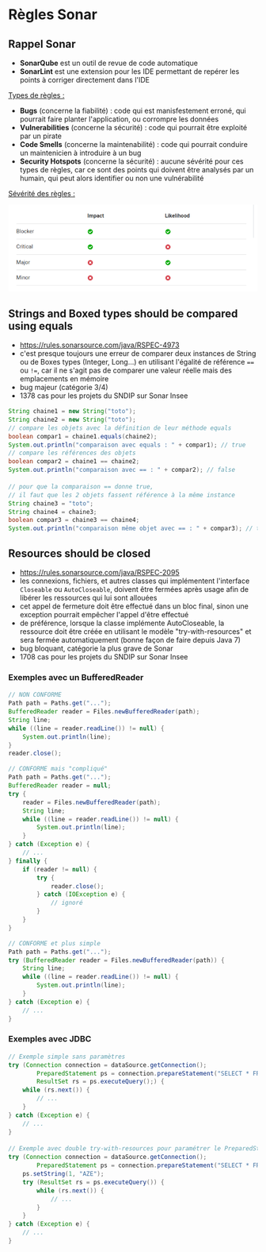 # Règles Sonar

## Rappel Sonar

- **SonarQube** est un outil de revue de code automatique
- **SonarLint** est une extension pour les IDE permettant de repérer les points à corriger directement dans l'IDE

<ins>Types de règles :</ins>
- **Bugs** (concerne la fiabilité) : code qui est manisfestement erroné, qui pourrait faire planter l'application, ou corrompre les données
- **Vulnerabilities** (concerne la sécurité) : code qui pourrait être exploité par un pirate
- **Code Smells** (concerne la maintenabilité) : code qui pourrait conduire un maintenicien à introduire à un bug
- **Security Hotspots** (concerne la sécurité) : aucune sévérité pour ces types de règles, car ce sont des points qui doivent être analysés par un humain, qui peut alors identifier ou non une vulnérabilité

<ins>Sévérité des règles :</ins>

![Sévérité des règles](sonar_severity.png)


## Strings and Boxed types should be compared using equals

- https://rules.sonarsource.com/java/RSPEC-4973
- c'est presque toujours une erreur de comparer deux instances de String ou de Boxes types (Integer, Long...) en utilisant l'égalité de référence `==` ou `!=`, car il ne s'agit pas de comparer une valeur réelle mais des emplacements en mémoire
- bug majeur (catégorie 3/4)
- 1378 cas pour les projets du SNDIP sur Sonar Insee

```java		
String chaine1 = new String("toto");
String chaine2 = new String("toto");
// compare les objets avec la définition de leur méthode equals
boolean compar1 = chaine1.equals(chaine2);
System.out.println("comparaison avec equals : " + compar1); // true
// compare les références des objets
boolean compar2 = chaine1 == chaine2;
System.out.println("comparaison avec == : " + compar2); // false

// pour que la comparaison == donne true,
// il faut que les 2 objets fassent référence à la même instance
String chaine3 = "toto";
String chaine4 = chaine3;
boolean compar3 = chaine3 == chaine4;
System.out.println("comparaison même objet avec == : " + compar3); // true
```


## Resources should be closed

- https://rules.sonarsource.com/java/RSPEC-2095
- les connexions, fichiers, et autres classes qui implémentent l'interface `Closeable` ou `AutoCloseable`, doivent être fermées après usage afin de libérer les ressources qui lui sont allouées
- cet appel de fermeture doit être effectué dans un bloc final, sinon une exception pourrait empêcher l'appel d'être effectué
- de préférence, lorsque la classe implémente AutoCloseable, la ressource doit être créée en utilisant le modèle "try-with-resources" et sera fermée automatiquement (bonne façon de faire depuis Java 7)
- bug bloquant, catégorie la plus grave de Sonar
- 1708 cas pour les projets du SNDIP sur Sonar Insee


### Exemples avec un BufferedReader

```java
// NON CONFORME
Path path = Paths.get("...");
BufferedReader reader = Files.newBufferedReader(path);
String line;
while ((line = reader.readLine()) != null) {
	System.out.println(line);
}
reader.close();
```

```java
// CONFORME mais "compliqué"
Path path = Paths.get("...");
BufferedReader reader = null;
try {
	reader = Files.newBufferedReader(path);
	String line;
	while ((line = reader.readLine()) != null) {
		System.out.println(line);
	}
} catch (Exception e) {
	// ...
} finally {
	if (reader != null) {
		try {
			reader.close();
		} catch (IOException e) {
			// ignoré
		}
	}
}
```

```java
// CONFORME et plus simple
Path path = Paths.get("...");
try (BufferedReader reader = Files.newBufferedReader(path)) {
	String line;
	while ((line = reader.readLine()) != null) {
		System.out.println(line);
	}
} catch (Exception e) {
	// ...
}
```

### Exemples avec JDBC

```java
// Exemple simple sans paramètres
try (Connection connection = dataSource.getConnection();
		PreparedStatement ps = connection.prepareStatement("SELECT * FROM table");
		ResultSet rs = ps.executeQuery();) {
	while (rs.next()) {
		// ...
	}
} catch (Exception e) {
	// ...
}

// Exemple avec double try-with-resources pour paramétrer le PreparedStatement
try (Connection connection = dataSource.getConnection();
		PreparedStatement ps = connection.prepareStatement("SELECT * FROM table WHERE code = ?");) {
	ps.setString(1, "AZE");
	try (ResultSet rs = ps.executeQuery()) {
		while (rs.next()) {
			// ...
		}
	}
} catch (Exception e) {
	// ...
}
```
